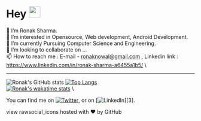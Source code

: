 # Hey <img src="https://raw.githubusercontent.com/MartinHeinz/MartinHeinz/master/wave.gif" width="30px">


👋 I’m Ronak Sharma. \
👀 I’m interested in Opensource, Web development, Android Development.\
🌱 I’m currently Pursuing Computer Science and Engineering.\
💞️ I’m looking to collaborate on ...\
📫 How to reach me : E-mail - ronaknowal@gmail.com , Linkedin link : https://www.linkedin.com/in/ronak-sharma-a6455a1b5/ \

<hr>

![Ronak's GitHub stats](https://github-readme-stats.vercel.app/api?username=ronaknowal&show_icons=true&theme=radical) 
[![Top Langs](https://github-readme-stats.vercel.app/api/top-langs/?username=ronaknowal&layout=compact&theme=radical)](https://github.com/ronaknowal) \
[![Ronak's wakatime stats](https://github-readme-stats.vercel.app/api/wakatime?username=ronaknowal&theme=radical)](https://github.com/ronaknowal) \
<!-- Actual text -->

You can find me on [![Twitter][1.2]][1], or on [![LinkedIn][2.2]][3].

<!-- Icons -->

[1.2]: http://i.imgur.com/wWzX9uB.png (twitter icon without padding)
[2.2]: https://img-premium.flaticon.com/png/512/174/174857.png?token=exp=1622049108~hmac=900123b3ab05fc5af7779ca7df46ae5d

<!-- Links to your social media accounts -->

[1]: https://twitter.com/RonakNowal
[2]: https://www.linkedin.com/in/ronak-sharma-a6455a1b5/
view rawsocial_icons hosted with ❤ by GitHub
